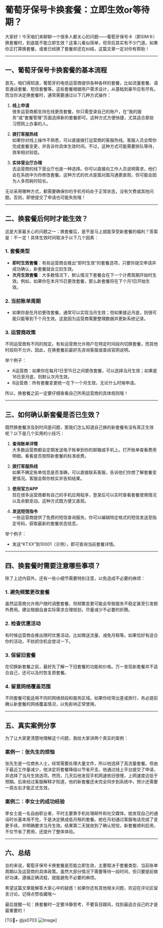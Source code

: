 # 葡萄牙保号卡换套餐：立即生效or等待期？

大家好！今天咱们来聊聊一个很多人都关心的问题——葡萄牙保号卡（即SIM卡）换套餐时，到底能不能立即生效？这事儿看似简单，但背后其实有不少门道。如果你正打算换套餐，或者已经换了套餐却还在纠结，这篇文章一定对你有帮助！

---

## 一、葡萄牙保号卡换套餐的基本流程

首先，咱们得知道，葡萄牙的电信运营商提供各种各样的套餐，比如流量套餐、语音通话套餐、短信套餐等。这些套餐根据用户需求设计，从基础到豪华应有尽有。而当你决定换套餐时，通常需要通过以下几种方式操作：

1. **线上申请**  
   很多运营商都支持在线更改套餐，你只需登录自己的账户，在“我的服务”或“套餐管理”页面选择新的套餐即可。这种方式方便快捷，尤其适合那些习惯网上办事的人。

2. **拨打客服热线**  
   如果你对线上操作不熟悉，可以直接拨打运营商的客服热线。客服人员会帮你完成套餐变更，并告诉你具体生效时间。不过，这种方式可能需要排队等待，效率相对较低。

3. **实体营业厅办理**  
   去运营商的线下营业厅也是一种选择。你可以直接向工作人员说明需求，他们会在系统中为你修改套餐。这种方式的优点是面对面沟通更直观，但可能会因为人多而耗时较长。

无论采用哪种方式，都需要确保你的手机号码处于正常状态，没有欠费或其他问题。否则，即使提交了申请也可能失败哦！

---

## 二、换套餐后何时才能生效？

这是大家最关心的问题之一：换套餐后，是不是马上就能享受新套餐的福利？答案是：不一定！具体生效时间取决于以下几个因素：

### 1. **套餐类型**
   - **即时生效套餐**：有些运营商会推出“即时生效”的套餐选项，只要你提交申请并成功确认，新套餐就会立刻生效。
   - **次月生效套餐**：大多数情况下，默认情况下套餐会在下一个计费周期开始时生效。例如，如果你在本月15日更改套餐，那么新套餐将在下个月1日开始生效。

### 2. **当前账单周期**
   - 如果你是在月初更改套餐，通常可以实现当月生效；但如果接近月底，则很可能只能等到下个月生效。这是因为运营商需要整理数据并更新系统记录。

### 3. **运营商政策**
   不同运营商有不同的规定。有些运营商允许用户在特定时间段内切换套餐，而其他时段则不允许。因此，在换套餐前最好先咨询客服或查阅官网说明。

举个例子：
- A运营商：如果你在每月1日至15日之间更改套餐，可以选择当月生效；如果是16日至月底，则默认次月生效。
- B运营商：所有套餐变更统一在下一个月生效，无论什么时候申请。

所以，换套餐之前一定要仔细查看自己所用运营商的具体规则哦！

---

## 三、如何确认新套餐是否已生效？

既然换套餐涉及到时间差问题，那我们怎么知道自己换的新套餐有没有真正生效呢？以下是几个实用的小技巧：

1. **查询账单详情**  
   大多数运营商都会定期发送电子账单到你的邮箱或手机上。打开账单查看费用明细，看看是否按照新套餐的标准收费。

2. **拨打客服热线**  
   如果不确定账单信息是否准确，可以直接联系客服，告诉他们你想了解套餐变更情况。客服会帮你核实并告知结果。

3. **使用官方APP**  
   现在很多运营商都有自己的手机应用程序，登录后可以实时查看套餐使用情况以及余额变动。这种方式既方便又直观。

4. **发送短信指令**  
   一些运营商提供了免费的短信查询服务。你可以编辑特定格式的短信发送至指定号码，获取最新的套餐状态信息。

举个例子：
- 发送“KTXX”到10001（示例），即可查询当前套餐详情。

---

## 四、换套餐时需要注意哪些事项？

除了上述内容外，还有一些小细节需要特别注意，以免造成不必要的麻烦：

### 1. **避免频繁更改套餐**
   虽然运营商允许用户随时调整套餐，但频繁变更可能会导致服务不稳定甚至引发额外费用。建议根据自身实际需求合理规划，尽量减少不必要的折腾。

### 2. **检查优惠活动**
   有时候运营商会推出限时优惠活动，比如赠送流量、减免月租等。如果恰好有适合你的活动，不妨抓住机会尝试一下。

### 3. **保留旧套餐**
   在切换新套餐之前，最好先了解一下旧套餐的功能和价格。万一发现新套餐并不适合自己，还可以及时恢复原套餐。

### 4. **留意网络覆盖范围**
   不同套餐可能适用不同的网络频段和服务区域。如果你经常出差或旅行，务必提前确认新套餐的网络覆盖情况，以免影响正常使用。

---

## 五、真实案例分享

为了让大家更清楚地理解这个问题，我给大家讲两个真实的案例：

### 案例一：张先生的烦恼  
张先生是一位商务人士，经常需要处理大量文件，所以他选择了高流量套餐。但由于最近工作量减少，他决定将套餐降级以节省开支。他通过线上平台提交了申请，并选择了当月生效选项。然而，几天后他发现手机网速依旧很慢，上网速度远低于预期。后来经过客服解释才知道，他的新套餐还未完全同步到系统中，预计还需要一周左右才能正式生效。

### 案例二：李女士的成功经验  
李女士是一名自由职业者，平时主要靠手机处理邮件和社交媒体。她发现自己的通话时长基本用不完，于是决定换成低月租的套餐。她在月初通过客服电话完成了变更手续，并明确要求当月生效。结果第二天就收到了确认短信，新套餐顺利启用，不仅节省了费用，还提升了整体体验。

---

## 六、总结

总的来说，葡萄牙保号卡换套餐是否能立即生效，主要取决于套餐类型、当前账单周期以及运营商的具体政策。虽然大部分情况下需要等待一段时间，但只要提前做好功课，遵循正确流程，就能避免不必要的麻烦。

希望这篇文章能解答大家心中的疑惑！如果你还有其他相关问题，欢迎在评论区留言讨论。记得点赞收藏哦～

最后提醒一句：换套餐时一定要冷静思考，不要盲目跟风，找到最适合自己的才是最重要的！

[TG💪+ @jx0703 ![Image](https://github.com/user-attachments/assets/dbca1d08-cadb-493c-b0ec-ad6f7a83f270)]